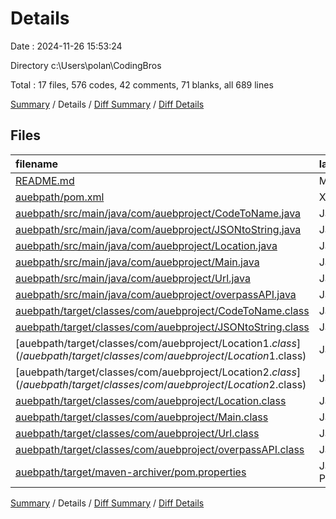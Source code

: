 # Details

Date : 2024-11-26 15:53:24

Directory c:\\Users\\polan\\CodingBros

Total : 17 files,  576 codes, 42 comments, 71 blanks, all 689 lines

[Summary](results.md) / Details / [Diff Summary](diff.md) / [Diff Details](diff-details.md)

## Files
| filename | language | code | comment | blank | total |
| :--- | :--- | ---: | ---: | ---: | ---: |
| [README.md](/README.md) | Markdown | 1 | 0 | 1 | 2 |
| [auebpath/pom.xml](/auebpath/pom.xml) | XML | 43 | 0 | 5 | 48 |
| [auebpath/src/main/java/com/auebproject/CodeToName.java](/auebpath/src/main/java/com/auebproject/CodeToName.java) | Java | 34 | 0 | 9 | 43 |
| [auebpath/src/main/java/com/auebproject/JSONtoString.java](/auebpath/src/main/java/com/auebproject/JSONtoString.java) | Java | 38 | 0 | 5 | 43 |
| [auebpath/src/main/java/com/auebproject/Location.java](/auebpath/src/main/java/com/auebproject/Location.java) | Java | 107 | 29 | 26 | 162 |
| [auebpath/src/main/java/com/auebproject/Main.java](/auebpath/src/main/java/com/auebproject/Main.java) | Java | 17 | 1 | 2 | 20 |
| [auebpath/src/main/java/com/auebproject/Url.java](/auebpath/src/main/java/com/auebproject/Url.java) | Java | 29 | 6 | 9 | 44 |
| [auebpath/src/main/java/com/auebproject/overpassAPI.java](/auebpath/src/main/java/com/auebproject/overpassAPI.java) | Java | 35 | 5 | 12 | 52 |
| [auebpath/target/classes/com/auebproject/CodeToName.class](/auebpath/target/classes/com/auebproject/CodeToName.class) | Java | 34 | 0 | 0 | 34 |
| [auebpath/target/classes/com/auebproject/JSONtoString.class](/auebpath/target/classes/com/auebproject/JSONtoString.class) | Java | 32 | 0 | 0 | 32 |
| [auebpath/target/classes/com/auebproject/Location$1.class](/auebpath/target/classes/com/auebproject/Location$1.class) | Java | 20 | 0 | 0 | 20 |
| [auebpath/target/classes/com/auebproject/Location$2.class](/auebpath/target/classes/com/auebproject/Location$2.class) | Java | 20 | 0 | 0 | 20 |
| [auebpath/target/classes/com/auebproject/Location.class](/auebpath/target/classes/com/auebproject/Location.class) | Java | 80 | 0 | 0 | 80 |
| [auebpath/target/classes/com/auebproject/Main.class](/auebpath/target/classes/com/auebproject/Main.class) | Java | 21 | 0 | 0 | 21 |
| [auebpath/target/classes/com/auebproject/Url.class](/auebpath/target/classes/com/auebproject/Url.class) | Java | 30 | 0 | 0 | 30 |
| [auebpath/target/classes/com/auebproject/overpassAPI.class](/auebpath/target/classes/com/auebproject/overpassAPI.class) | Java | 32 | 0 | 1 | 33 |
| [auebpath/target/maven-archiver/pom.properties](/auebpath/target/maven-archiver/pom.properties) | Java Properties | 3 | 1 | 1 | 5 |

[Summary](results.md) / Details / [Diff Summary](diff.md) / [Diff Details](diff-details.md)